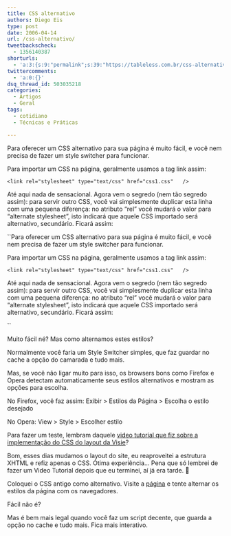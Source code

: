 ```yaml
---
title: CSS alternativo
authors: Diego Eis
type: post
date: 2006-04-14
url: /css-alternativo/
tweetbackscheck:
  - 1356140387
shorturls:
  - 'a:3:{s:9:"permalink";s:39:"https://tableless.com.br/css-alternativo";s:7:"tinyurl";s:26:"https://tinyurl.com/3r4w434";s:4:"isgd";s:19:"https://is.gd/1eaKVl";}'
twittercomments:
  - 'a:0:{}'
dsq_thread_id: 503035218
categories:
  - Artigos
  - Geral
tags:
  - cotidiano
  - Técnicas e Práticas

---
```

Para oferecer um CSS alternativo para sua página é muito fácil, e você nem precisa de fazer um style switcher para funcionar.

Para importar um CSS na página, geralmente usamos a tag link assim:

`<link rel="stylesheet" type="text/css" href="css1.css"   />`

Até aqui nada de sensacional. Agora vem o segredo (nem tão segredo assim): para servir outro CSS, você vai simplesmente duplicar esta linha com uma pequena diferença: no atributo &#8220;rel&#8221; você mudará o valor para &#8220;alternate stylesheet&#8221;, isto indicará que aquele CSS importado será alternativo, secundário. Ficará assim:
  
``Para oferecer um CSS alternativo para sua página é muito fácil, e você nem precisa de fazer um style switcher para funcionar.

Para importar um CSS na página, geralmente usamos a tag link assim:

`<link rel="stylesheet" type="text/css" href="css1.css"   />`

Até aqui nada de sensacional. Agora vem o segredo (nem tão segredo assim): para servir outro CSS, você vai simplesmente duplicar esta linha com uma pequena diferença: no atributo &#8220;rel&#8221; você mudará o valor para &#8220;alternate stylesheet&#8221;, isto indicará que aquele CSS importado será alternativo, secundário. Ficará assim:
  
`` 

Muito fácil né? Mas como alternamos estes estilos?
  
Normalmente você faria um Style Switcher simples, que faz guardar no cache a opção do camarada e tudo mais.
  
Mas, se você não ligar muito para isso, os browsers bons como Firefox e Opera detectam automaticamente seus estilos alternativos e mostram as opções para escolha.

No Firefox, você faz assim: Exibir > Estilos da Página > Escolha o estilo desejado
  
No Opera: View > Style > Escolher estilo

Para fazer um teste, lembram daquele [video tutorial que fiz sobre a implementação do CSS do layout da Visie][1]?
  
Bom, esses dias mudamos o layout do site, eu reaproveitei a estrutura XHTML e refiz apenas o CSS. Ótima experiência&#8230; Pena que só lembrei de fazer um Video Tutorial depois que eu terminei, aí já era tarde. 🙁

Coloquei o CSS antigo como alternativo. Visite a [página][2] e tente alternar os estilos da página com os navegadores.

Fácil não é?
  
Mas é bem mais legal quando você faz um script decente, que guarda a opção no cache e tudo mais. Fica mais interativo.

 [1]: https://tableless.com.br/video-tutorial-9-criando-a-home-da-visie-css
 [2]: https://visie.com.br/